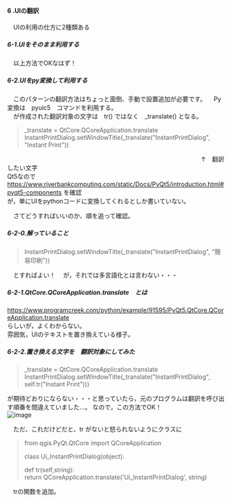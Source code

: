 #### 6 .UIの翻訳  
　UIの利用の仕方に2種類ある
 
##### 6-1.UIをそのまま利用する  
 　以上方法でOKなはず！  
  
##### 6-2.UIをpy変換して利用する  
　このパターンの翻訳方法はちょっと面倒、手動で設置追加が必要です。
　Py変換は　pyuic5　コマンドを利用する。  
　が作成された翻訳対象の文字は　tr() ではなく　_translate() となる。  

>_translate = QtCore.QCoreApplication.translate  
>InstantPrintDialog.setWindowTitle(_translate("InstantPrintDialog", "Instant Print"))  

 　　　　　　　　　　　　　　　　　　　　　　　　　　　　　　　　↑　翻訳したい文字  
  Qt5なので　https://www.riverbankcomputing.com/static/Docs/PyQt5/introduction.html#pyqt5-components を確認  
  が，単にUIをpythonコードに変換してくれるとしか書いていない。  

　さてどうすればいいのか、順を追って確認。  
 
##### 6-2-0.解っていること
>InstantPrintDialog.setWindowTitle(_translate("InstantPrintDialog", "簡易印刷"))  

　とすればよい！
　が，それでは多言語化とは言わない・・・  

##### 6-2-1.QtCore.QCoreApplication.translate　とは
 https://www.programcreek.com/python/example/91595/PyQt5.QtCore.QCoreApplication.translate  
 らしいが，よくわからない。  
 雰囲気，UIのテキストを置き換えている様子。  

##### 6-2-2.置き換える文字を　翻訳対象にしてみた  
>_translate = QtCore.QCoreApplication.translate  
>InstantPrintDialog.setWindowTitle(_translate("InstantPrintDialog", self.tr("Instant Print")))  

 が期待どおりにならない・・・と思っていたら，元のプログラムは翻訳を呼び出す順番を間違えていました...。
 なので，この方法でOK！  
 ![image](https://user-images.githubusercontent.com/86514652/179506390-8e6dcb23-39bd-471d-9ae3-cfed4de5ef19.png)
 
 　ただ、これだけどだと、tr がないと怒られないようにクラスに  
  
>  from qgis.PyQt.QtCore import QCoreApplication  
>
>class Ui_InstantPrintDialog(object):  
>    
>    def tr(self,string):  
>        return QCoreApplication.translate('Ui_InstantPrintDialog', string)  

　trの関数を追加。  
